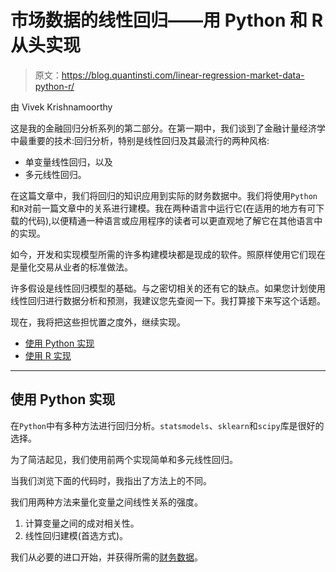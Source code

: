 # 市场数据的线性回归——用 Python 和 R 从头实现

> 原文：<https://blog.quantinsti.com/linear-regression-market-data-python-r/>

由 Vivek Krishnamoorthy

这是我的金融回归分析系列的第二部分。在第一期中，我们谈到了金融计量经济学中最重要的技术:回归分析，特别是线性回归及其最流行的两种风格:

*   单变量线性回归，以及
*   多元线性回归。

在这篇文章中，我们将回归的知识应用到实际的财务数据中。我们将使用`Python`和`R`对前一篇文章中的关系进行建模。我在两种语言中运行它(在适用的地方有可下载的代码),以便精通一种语言或应用程序的读者可以更直观地了解它在其他语言中的实现。

如今，开发和实现模型所需的许多构建模块都是现成的软件。照原样使用它们现在是量化交易从业者的标准做法。

许多假设是线性回归模型的基础。与之密切相关的还有它的缺点。如果您计划使用线性回归进行数据分析和预测，我建议您先查阅一下。我打算接下来写这个话题。

现在，我将把这些担忧置之度外，继续实现。

*   [使用 Python 实现](#implementation-using-python)
*   [使用 R 实现](#implementation-using-r)

* * *

## ****使用 Python 实现****

在`Python`中有多种方法进行回归分析。`statsmodels`、`sklearn`和`scipy`库是很好的选择。

为了简洁起见，我们使用前两个实现简单和多元线性回归。

当我们浏览下面的代码时，我指出了方法上的不同。

我们用两种方法来量化变量之间线性关系的强度。

1.  计算变量之间的成对相关性。
2.  线性回归建模(首选方式)。

我们从必要的进口开始，并获得所需的[财务数据](https://quantra.quantinsti.com/course/financial-time-series-analysis-trading)。